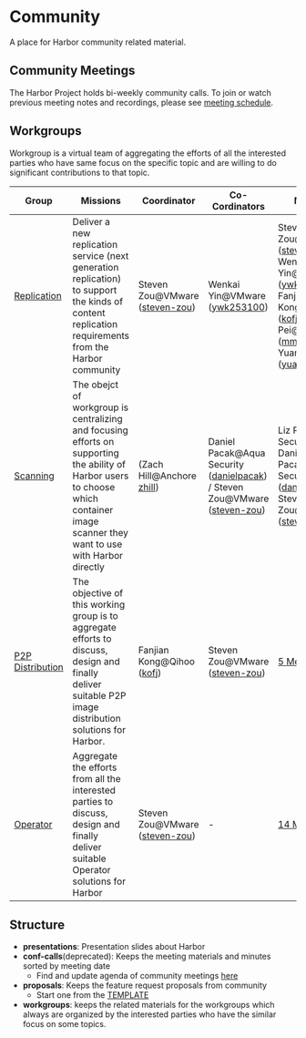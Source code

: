 # Community

A place for Harbor community related material.

## Community Meetings

The Harbor Project holds bi-weekly community calls. To join or watch previous meeting notes and recordings, please see [meeting schedule](MEETING_SCHEDULE.md).

## Workgroups

Workgroup is a virtual team of aggregating the efforts of all the interested parties who have same focus on the specific topic and are willing to do significant contributions to that topic.

|  Group  |  Missions  | Coordinator | Co-Cordinators |  Members |
|---------|------------|-------------|----------------|----------|
| [Replication](./workgroups/wg-replication/README.md) |Deliver a new replication service (next generation replication) to support the kinds of content replication requirements from the Harbor community|Steven Zou@VMware ([steven-zou](https://github.com/steven-zou))|Wenkai Yin@VMware ([ywk253100](https://github.com/ywk253100))|Steven Zou@VMware ([steven-zou](https://github.com/steven-zou)) / Wenkai Yin@VMware ([ywk253100](https://github.com/ywk253100)) / Fanjian Kong@Qihoo360 ([kofj](https://github.com/kofj)) / Mingming Pei@Netease ([mmpei](https://github.com/mmpei) / Lei Yuan@HuaWei ([yuanshuhan](https://github.com/yuanshuhan))|
|[Scanning](./workgroups/wg-scanning/README.md)|The obejct of workgroup is centralizing and focusing efforts on supporting the ability of Harbor users to choose which container image scanner they want to use with Harbor directly|(Zach Hill@Anchore [zhill](https://github.com/zhill))|Daniel Pacak@Aqua Security ([danielpacak](https://github.com/danielpacak)) / Steven Zou@VMware ([steven-zou](https://github.com/steven-zou))|Liz Rice@Aqua Security ([lizrice](https://github.com/lizrice)), Daniel Pacak@Aqua Security ([danielpacak](https://github.com/danielpacak)), Steven Zou@VMware ([steven-zou](https://github.com/steven-zou))|
|[P2P Distribution](https://github.com/goharbor/community/tree/master/workgroups/wg-p2p)|The objective of this working group is to aggregate efforts to discuss, design and finally deliver suitable P2P image distribution solutions for Harbor.|Fanjian Kong@Qihoo ([kofj](https://github.com/kofj))| Steven Zou@VMware ([steven-zou](https://github.com/steven-zou)) |[5 Members](https://github.com/goharbor/community/tree/master/workgroups/wg-p2p#members)|
|[Operator](./workgroups/wg-operator/README.md)|Aggregate the efforts from all the interested parties to discuss, design and finally deliver suitable Operator solutions for Harbor|Steven Zou@VMware ([steven-zou](https://github.com/steven-zou))| - | [14 Members](https://github.com/goharbor/community/blob/master/workgroups/wg-operator/README.md#members)|Steven Zou@VMware ([steven-zou](https://github.com/steven-zou))| - |[5 members](https://github.com/goharbor/community/tree/master/workgroups/wg-p2p#members)|

## Structure

* **presentations**: Presentation slides about Harbor
* **conf-calls**(deprecated): Keeps the meeting materials and minutes sorted by meeting date
  * Find and update agenda of community meetings [here](https://github.com/goharbor/community/wiki/Harbor-Community-Meetings) 
* **proposals**: Keeps the feature request proposals from community
  * Start one from the [TEMPLATE](./proposals/TEMPLATE.md)
* **workgroups**: keeps the related materials for the workgroups which always are organized by the interested parties who have the similar focus on some topics.
